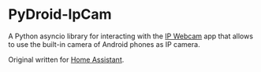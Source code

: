 # PyDroid-IpCam

A Python asyncio library for interacting with the [IP Webcam](https://play.google.com/store/apps/details?id=com.pas.webcam) app that allows to use the built-in camera of Android phones as IP camera.

Original written for [Home Assistant](http://home-assistant.io).
